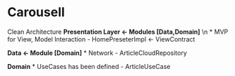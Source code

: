 # Carousell #


Clean Architecture
  **Presentation Layer <- Modules [Data,Domain]** \n
       * MVP for View, Model Interaction
         - HomePreseterImpl <- ViewContract

  **Data  <-  Module [Domain]**
       * Network
         - ArticleCloudRepository

  **Domain**
       * UseCases has been defined
         - ArticleUseCase